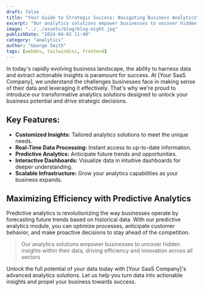 ```yaml
---
draft: false
title: "Your Guide to Strategic Success: Navigating Business Analytics"
excerpt: "Our analytics solutions empower businesses to uncover hidden insights within their data, driving efficiency and innovation across all sectors."
image: "../../assets/blog/blog-eight.jpg"
publishDate: "2024-04-02 11:40"
category: "analytics"
author: "George Smith"
tags: [webdev, tailwindcss, frontend]
---
```


In today's rapidly evolving business landscape, the ability to harness data and extract actionable insights is paramount for success. At [Your SaaS Company], we understand the challenges businesses face in making sense of their data and leveraging it effectively. That's why we're proud to introduce our transformative analytics solutions designed to unlock your business potential and drive strategic decisions.

## Key Features:

- **Customized Insights:** Tailored analytics solutions to meet the unique needs.
- **Real-Time Data Processing:** Instant access to up-to-date information.
- **Predictive Analytics:** Anticipate future trends and opportunities.
- **Interactive Dashboards:** Visualize data in intuitive dashboards for deeper understanding.
- **Scalable Infrastructure:** Grow your analytics capabilities as your business expands.

## Maximizing Efficiency with Predictive Analytics

Predictive analytics is revolutionizing the way businesses operate by forecasting future trends based on historical data. With our predictive analytics module, you can optimize processes, anticipate customer behavior, and make proactive decisions to stay ahead of the competition.

> Our analytics solutions empower businesses to uncover hidden insights within their data, driving efficiency and innovation across all sectors

Unlock the full potential of your data today with [Your SaaS Company]'s advanced analytics solutions. Let us help you turn data into actionable insights and propel your business towards success.
